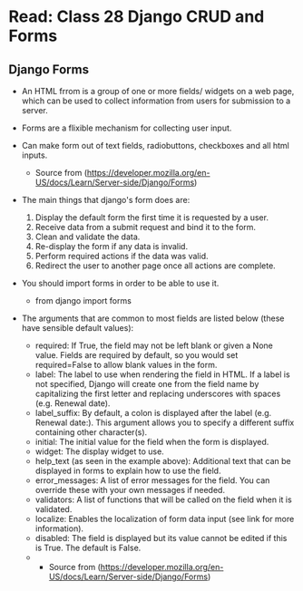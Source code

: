 # Read: Class 28 Django CRUD and Forms
## Django Forms
- An HTML frrom is a group of one or more fields/ widgets on a web page, which can be used to collect information
	from users for submission to a server.
- Forms are a flixible mechanism for collecting user input.
- Can make form out of text fields, radiobuttons, checkboxes and all html inputs.
	- Source from (https://developer.mozilla.org/en-US/docs/Learn/Server-side/Django/Forms)

- The main things that django's form does are:
	1. Display the default form the first time it is requested by a user.
	2. Receive data from a submit request and bind it to the form.
	3. Clean and validate the data.
	4. Re-display the form if any data is invalid.
	5. Perform required actions if the data was valid.
	6. Redirect the user to another page once all actions are complete.

- You should import forms in order to be able to use it.
	- from django import forms


- The arguments that are common to most fields are listed below (these have sensible default values):

	- required: If True, the field may not be left blank or given a None value. Fields are required by default, so you would set required=False to allow blank values in the form.
	- label: The label to use when rendering the field in HTML. If a label is not specified, Django will create one from the field name by capitalizing the first letter and replacing underscores with spaces (e.g. Renewal date).
	- label_suffix: By default, a colon is displayed after the label (e.g. Renewal date:). This argument allows you to specify a different suffix containing other character(s).
	- initial: The initial value for the field when the form is displayed.
	- widget: The display widget to use.
	- help_text (as seen in the example above): Additional text that can be displayed in forms to explain how to use the field.
	- error_messages: A list of error messages for the field. You can override these with your own messages if needed.
	- validators: A list of functions that will be called on the field when it is validated.
	- localize: Enables the localization of form data input (see link for more information).
	- disabled: The field is displayed but its value cannot be edited if this is True. The default is False.
	- - Source from (https://developer.mozilla.org/en-US/docs/Learn/Server-side/Django/Forms)